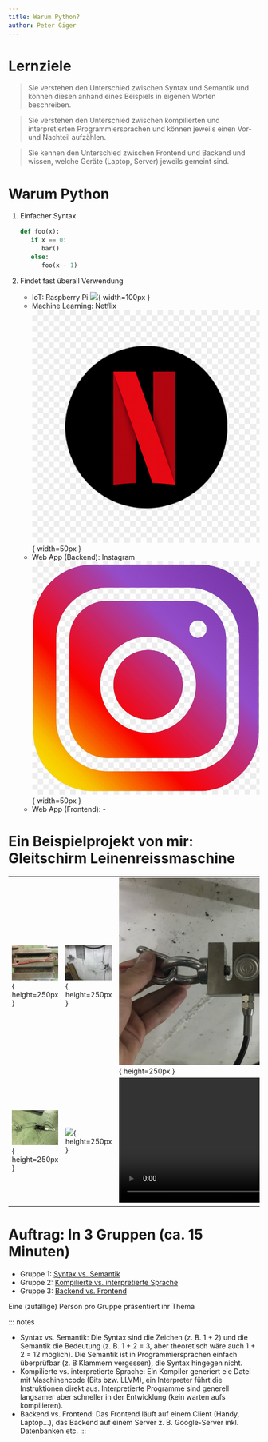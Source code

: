 ```yaml
---
title: Warum Python?
author: Peter Giger
---
```


# Lernziele <i class="fas fa-bullseye"></i>

> Sie verstehen den Unterschied zwischen Syntax und Semantik und können diesen anhand eines Beispiels in eigenen Worten beschreiben.

> Sie verstehen den Unterschied zwischen kompilierten und interpretierten Programmiersprachen und können jeweils einen Vor- und Nachteil aufzählen.

> Sie kennen den Unterschied zwischen Frontend und Backend und wissen, welche Geräte (Laptop, Server) jeweils gemeint sind.


# Warum Python <i class="fas fa-question"></i>

1. Einfacher Syntax
   
   ```python
   def foo(x):
      if x == 0:
         bar()
      else:
         foo(x - 1)
   ```

2. Findet fast überall Verwendung
   
   - IoT: Raspberry Pi ![](images/raspberry.jpg){ width=100px }
   - Machine Learning: Netflix ![](images/netflix.png){ width=50px }
   - Web App (Backend): Instagram ![](images/instagram.png){ width=50px }
   - Web App (Frontend): -


# Ein Beispielprojekt von mir: <br> Gleitschirm Leinenreissmaschine <i class="fas fa-parachute-box"></i>

||||
| ----------------------------------- | ----------------------------------- | ----------------------------------- |
| ![](images/line.jpg){ height=250px } | ![](images/machine.jpg){ height=250px } | ![](images/sensor.jpg){ height=250px } |
| ![](images/esp32.jpg){ height=250px } | ![](images/code.jpg){ height=250px } | <video src="images/movie.MOV" controls height="250px"></video> |


# Auftrag: In 3 Gruppen (ca. 15 Minuten) <i class="fas fa-users"></i>

- Gruppe 1: [Syntax vs. Semantik](https://gadget-info.com/difference-between-syntax)
- Gruppe 2: [Kompilierte vs. interpretierte Sprache](https://www.elektronik-kompendium.de/sites/com/1705231.htm)
- Gruppe 3: [Backend vs. Frontend](https://www.ironhack.com/de/webentwicklung/front-end-vs-back-end-unterschied)

Eine (zufällige) Person pro Gruppe präsentiert ihr Thema

::: notes
- Syntax vs. Semantik:
  Die Syntax sind die Zeichen (z. B. 1 + 2) und die Semantik die Bedeutung (z. B. 1 + 2 = 3, aber theoretisch wäre auch 1 + 2 = 12 möglich). Die Semantik ist in Programmiersprachen einfach überprüfbar (z. B Klammern vergessen), die Syntax hingegen nicht.
- Kompilierte vs. interpretierte Sprache: 
  Ein Kompiler generiert eie Datei mit Maschinencode (Bits bzw. LLVM), ein Interpreter führt die Instruktionen direkt aus. Interpretierte Programme sind generell langsamer aber schneller in der Entwicklung (kein warten aufs kompilieren).
- Backend vs. Frontend:
  Das Frontend läuft auf einem Client (Handy, Laptop...), das Backend auf einem Server z. B. Google-Server inkl. Datenbanken etc.
:::